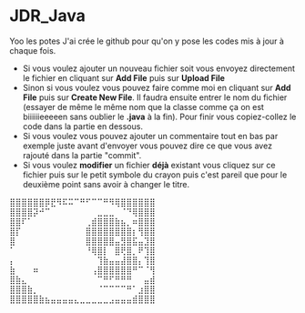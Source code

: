 # JDR_Java

Yoo les potes
J'ai crée le github pour qu'on y pose les codes mis à jour à chaque fois.
- Si vous voulez ajouter un nouveau fichier soit vous envoyez directement le fichier en cliquant sur **Add File** puis sur **Upload File**
- Sinon si vous voulez vous pouvez faire comme moi en cliquant sur **Add File** puis sur **Create New File**. Il faudra ensuite entrer le nom du fichier (essayer de même le même nom que la classe comme ça on est biiiiiieeeeen sans oublier le **.java** à la fin). Pour finir vous copiez-collez le code dans la partie en dessous.
- Si vous voulez vous pouvez ajouter un commentaire tout en bas par exemple juste avant d'envoyer vous pouvez dire ce que vous avez rajouté dans la partie "commit".
- Si vous voulez **modifier** un fichier __déjà__ existant vous cliquez sur ce fichier puis sur le petit symbole du crayon puis c'est pareil que pour le deuxième point sans avoir à changer le titre.

⣿⣿⣿⣿⣿⣿⡿⣟⠻⠯⠭⠉⠛⠋⠉⠉⠛⠻⢿⣿⣿⣿⣿⣿⣿
⣿⣿⣿⣿⡽⠚⠉⠀⠀⠀⠀⠀⠀⠀⠀⣀⣀⣀⠀⠈⠙⢿⣿⣿⣿
⣿⣿⠏⠁⠀⠀⠀⠀⠀⠀⠀⠀⠀⢀⣾⣿⣿⣿⣷⣦⡀⠶⣿⣿⣿
⣿⡏⠀⠀⠀⠀⠀⠀⠀⠀⠀⠀⠀⣿⣿⣿⣿⣿⣿⣿⣿⡆⢻⣿⣿
⣿⠀⠀⠀⠀⠀⠀⠀⠀⠀⠀⠀⠀⣿⣿⣿⣿⣿⣤⣻⣿⣯⣤⣹⣿
⠁⠀⠀⠀⠀⠀⠀⠀⠀⠀⠀⠀⠀⠘⢿⣿⡇⠀⣿⢟⣿⡀⠟⢹⣿
⡄⠀⠀⠀⠀⠀⠀⠀⠀⠀⠀⠀⠀⠀⠀⢹⣷⣤⣤⣼⣿⣿⡄⢹⣿
⣷⠀⠀⠀⠶⠀⠀⠀⠀⠀⠀⠀⠀⠀⢠⣿⣿⣿⣿⣿⣿⠛⠉⠈⢻
⣿⣷⣄⠀⠀⠀⠀⠀⠀⠀⠀⠀⠀⠀⠀⠉⠛⠋⠛⠛⠛⠀⠀⣤⣾
⣿⣿⣿⣷⡀⠀⠀⠀⠀⠀⠀⠀⠀⠀⠀⠈⠉⠉⠉⠉⠛⠁⣰⣿⣿
⣿⣿⣿⣿⣿⣷⣦⣤⣤⣤⣤⣄⣀⣀⣀⣀⣀⣠⣤⣤⣤⣾⣿⣿⣿
